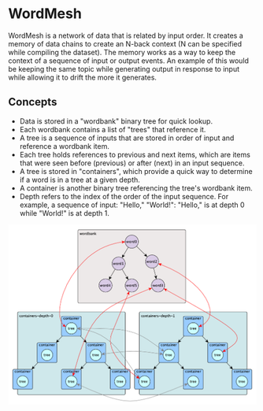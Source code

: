 # WordMesh

WordMesh is a network of data that is related by input order. It creates a
memory of data chains to create an N-back context (N can be specified while
compiling the dataset). The memory works as a way to keep the context of a
sequence of input or output events. An example of this would be keeping the
same topic while generating output in response to input while allowing it to
drift the more it generates.

## Concepts
* Data is stored in a "wordbank" binary tree for quick lookup.
* Each wordbank contains a list of "trees" that reference it.
* A tree is a sequence of inputs that are stored in order of input and
reference a wordbank item.
* Each tree holds references to previous and next items, which are items that
were seen before (previous) or after (next) in an input sequence.
* A tree is stored in "containers", which provide a quick way to determine if a
word is in a tree at a given depth.
* A container is another binary tree referencing the tree's wordbank item.
* Depth refers to the index of the order of the input sequence. For example, a
sequence of input: "Hello," "World!": "Hello," is at depth 0 while "World!" is
at depth 1.

![test](/doc/chart0.png)
